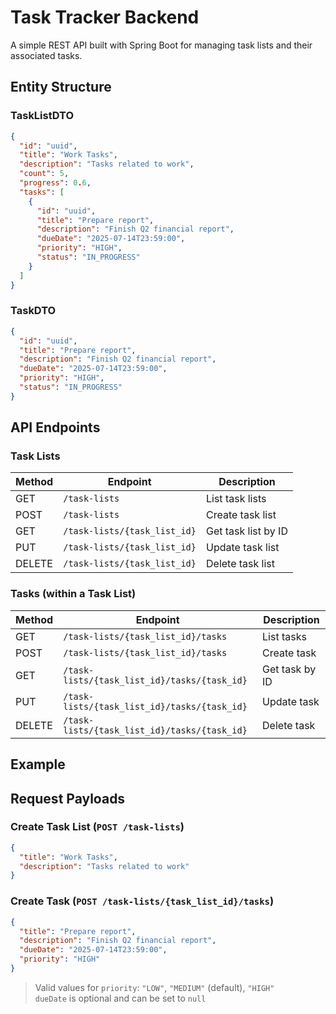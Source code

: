 # Task Tracker Backend

A simple REST API built with Spring Boot for managing task lists and their associated tasks.

## Entity Structure

### TaskListDTO

```json
{
  "id": "uuid",
  "title": "Work Tasks",
  "description": "Tasks related to work",
  "count": 5,
  "progress": 0.6,
  "tasks": [
    {
      "id": "uuid",
      "title": "Prepare report",
      "description": "Finish Q2 financial report",
      "dueDate": "2025-07-14T23:59:00",
      "priority": "HIGH",
      "status": "IN_PROGRESS"
    }
  ]
}
```

### TaskDTO

```json
{
  "id": "uuid",
  "title": "Prepare report",
  "description": "Finish Q2 financial report",
  "dueDate": "2025-07-14T23:59:00",
  "priority": "HIGH",
  "status": "IN_PROGRESS"
}
```

## API Endpoints

### Task Lists

| Method | Endpoint                     | Description         |
|--------|------------------------------|---------------------|
| GET    | `/task-lists`                | List task lists     |
| POST   | `/task-lists`                | Create task list    |
| GET    | `/task-lists/{task_list_id}` | Get task list by ID |
| PUT    | `/task-lists/{task_list_id}` | Update task list    |
| DELETE | `/task-lists/{task_list_id}` | Delete task list    |

### Tasks (within a Task List)

| Method | Endpoint                                                      | Description    |
|--------|---------------------------------------------------------------|----------------|
| GET    | `/task-lists/{task_list_id}/tasks`                            | List tasks     |
| POST   | `/task-lists/{task_list_id}/tasks`                            | Create task    |
| GET    | `/task-lists/{task_list_id}/tasks/{task_id}`                  | Get task by ID |
| PUT    | `/task-lists/{task_list_id}/tasks/{task_id}`                  | Update task    |
| DELETE | `/task-lists/{task_list_id}/tasks/{task_id}`                  | Delete task    |

## Example

## Request Payloads

### Create Task List (`POST /task-lists`)

```json
{
  "title": "Work Tasks",
  "description": "Tasks related to work"
}
```

### Create Task (`POST /task-lists/{task_list_id}/tasks`)

```json
{
  "title": "Prepare report",
  "description": "Finish Q2 financial report",
  "dueDate": "2025-07-14T23:59:00",
  "priority": "HIGH"
}
```

> Valid values for `priority`: `"LOW"`, `"MEDIUM"` (default), `"HIGH"`  
> `dueDate` is optional and can be set to `null`

